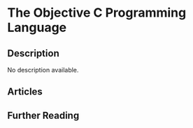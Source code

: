 # The Objective C Programming Language

## Description

No description available.

## Articles

## Further Reading